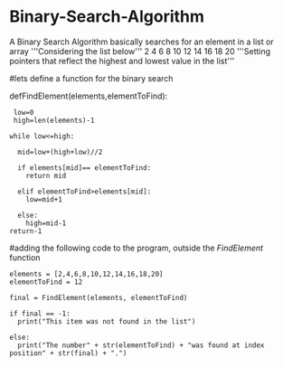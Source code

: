 # Binary-Search-Algorithm
A Binary Search Algorithm basically searches for an element in a list or array 
'''Considering the list below'''
2  4  6  8  10  12  14  16  18  20 
'''Setting pointers that reflect the highest and lowest value in the list'''

#lets define a function for the binary search


  defFindElement(elements,elementToFind):

     low=0
     high=len(elements)-1

    while low<=high:
  
      mid=low+(high+low)//2

      if elements[mid]== elementToFind:
        return mid

      elif elementToFind>elements[mid]:
        low=mid+1

      else:
        high=mid-1
    return-1

#adding the following code to the program, outside the _FindElement_ function

    elements = [2,4,6,8,10,12,14,16,18,20]
    elementToFind = 12

    final = FindElement(elements, elementToFind)

    if final == -1:
      print("This item was not found in the list")
  
    else:
      print("The number" + str(elementToFind) + "was found at index position" + str(final) + ".")
  
  

